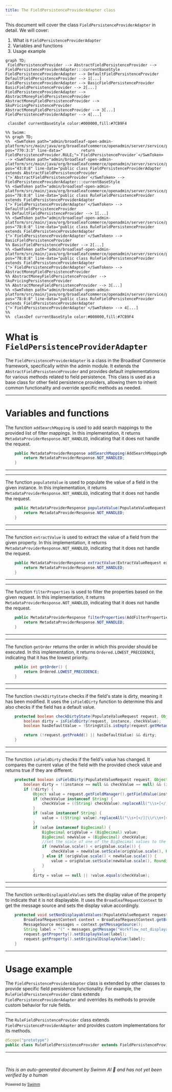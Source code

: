 ```yaml
---
title: The FieldPersistenceProviderAdapter class
---
```

This document will cover the class <SwmToken path="admin/broadleaf-open-admin-platform/src/main/java/org/broadleafcommerce/openadmin/server/service/persistence/module/provider/RuleFieldPersistenceProvider.java" pos="78:8:8" line-data="public class RuleFieldPersistenceProvider extends FieldPersistenceProviderAdapter {">`FieldPersistenceProviderAdapter`</SwmToken> in detail. We will cover:

1. What is <SwmToken path="admin/broadleaf-open-admin-platform/src/main/java/org/broadleafcommerce/openadmin/server/service/persistence/module/provider/RuleFieldPersistenceProvider.java" pos="78:8:8" line-data="public class RuleFieldPersistenceProvider extends FieldPersistenceProviderAdapter {">`FieldPersistenceProviderAdapter`</SwmToken>
2. Variables and functions
3. Usage example

```mermaid
graph TD;
 FieldPersistenceProvider --> AbstractFieldPersistenceProvider --> FieldPersistenceProviderAdapter:::currentBaseStyle
FieldPersistenceProviderAdapter --> DefaultFieldPersistenceProvider
DefaultFieldPersistenceProvider --> 1[...]
FieldPersistenceProviderAdapter --> BasicFieldPersistenceProvider
BasicFieldPersistenceProvider --> 2[...]
FieldPersistenceProviderAdapter --> AbstractMoneyFieldPersistenceProvider
AbstractMoneyFieldPersistenceProvider --> SkuPricingPersistenceProvider
AbstractMoneyFieldPersistenceProvider --> 3[...]
FieldPersistenceProviderAdapter --> 4[...]

 classDef currentBaseStyle color:#000000,fill:#7CB9F4

%% Swimm:
%% graph TD;
%%  <SwmToken path="admin/broadleaf-open-admin-platform/src/main/java/org/broadleafcommerce/openadmin/server/service/persistence/module/provider/RuleFieldPersistenceProvider.java" pos="770:3:3" line-data="        return FieldPersistenceProvider.RULE;">`FieldPersistenceProvider`</SwmToken> --> <SwmToken path="admin/broadleaf-open-admin-platform/src/main/java/org/broadleafcommerce/openadmin/server/service/persistence/module/provider/FieldPersistenceProviderAdapter.java" pos="43:8:8" line-data="public class FieldPersistenceProviderAdapter extends AbstractFieldPersistenceProvider {">`AbstractFieldPersistenceProvider`</SwmToken> --> FieldPersistenceProviderAdapter:::currentBaseStyle
%% <SwmToken path="admin/broadleaf-open-admin-platform/src/main/java/org/broadleafcommerce/openadmin/server/service/persistence/module/provider/RuleFieldPersistenceProvider.java" pos="78:8:8" line-data="public class RuleFieldPersistenceProvider extends FieldPersistenceProviderAdapter {">`FieldPersistenceProviderAdapter`</SwmToken> --> DefaultFieldPersistenceProvider
%% DefaultFieldPersistenceProvider --> 1[...]
%% <SwmToken path="admin/broadleaf-open-admin-platform/src/main/java/org/broadleafcommerce/openadmin/server/service/persistence/module/provider/RuleFieldPersistenceProvider.java" pos="78:8:8" line-data="public class RuleFieldPersistenceProvider extends FieldPersistenceProviderAdapter {">`FieldPersistenceProviderAdapter`</SwmToken> --> BasicFieldPersistenceProvider
%% BasicFieldPersistenceProvider --> 2[...]
%% <SwmToken path="admin/broadleaf-open-admin-platform/src/main/java/org/broadleafcommerce/openadmin/server/service/persistence/module/provider/RuleFieldPersistenceProvider.java" pos="78:8:8" line-data="public class RuleFieldPersistenceProvider extends FieldPersistenceProviderAdapter {">`FieldPersistenceProviderAdapter`</SwmToken> --> AbstractMoneyFieldPersistenceProvider
%% AbstractMoneyFieldPersistenceProvider --> SkuPricingPersistenceProvider
%% AbstractMoneyFieldPersistenceProvider --> 3[...]
%% <SwmToken path="admin/broadleaf-open-admin-platform/src/main/java/org/broadleafcommerce/openadmin/server/service/persistence/module/provider/RuleFieldPersistenceProvider.java" pos="78:8:8" line-data="public class RuleFieldPersistenceProvider extends FieldPersistenceProviderAdapter {">`FieldPersistenceProviderAdapter`</SwmToken> --> 4[...]
%% 
%%  classDef currentBaseStyle color:#000000,fill:#7CB9F4
```

# What is <SwmToken path="admin/broadleaf-open-admin-platform/src/main/java/org/broadleafcommerce/openadmin/server/service/persistence/module/provider/RuleFieldPersistenceProvider.java" pos="78:8:8" line-data="public class RuleFieldPersistenceProvider extends FieldPersistenceProviderAdapter {">`FieldPersistenceProviderAdapter`</SwmToken>

The <SwmToken path="admin/broadleaf-open-admin-platform/src/main/java/org/broadleafcommerce/openadmin/server/service/persistence/module/provider/RuleFieldPersistenceProvider.java" pos="78:8:8" line-data="public class RuleFieldPersistenceProvider extends FieldPersistenceProviderAdapter {">`FieldPersistenceProviderAdapter`</SwmToken> is a class in the Broadleaf Commerce framework, specifically within the admin module. It extends the <SwmToken path="admin/broadleaf-open-admin-platform/src/main/java/org/broadleafcommerce/openadmin/server/service/persistence/module/provider/FieldPersistenceProviderAdapter.java" pos="43:8:8" line-data="public class FieldPersistenceProviderAdapter extends AbstractFieldPersistenceProvider {">`AbstractFieldPersistenceProvider`</SwmToken> and provides default implementations for various methods related to field persistence. This class is used as a base class for other field persistence providers, allowing them to inherit common functionality and override specific methods as needed.

<SwmSnippet path="/admin/broadleaf-open-admin-platform/src/main/java/org/broadleafcommerce/openadmin/server/service/persistence/module/provider/FieldPersistenceProviderAdapter.java" line="46">

---

# Variables and functions

The function <SwmToken path="admin/broadleaf-open-admin-platform/src/main/java/org/broadleafcommerce/openadmin/server/service/persistence/module/provider/FieldPersistenceProviderAdapter.java" pos="46:5:5" line-data="    public MetadataProviderResponse addSearchMapping(AddSearchMappingRequest addSearchMappingRequest, List&lt;FilterMapping&gt; filterMappings) {">`addSearchMapping`</SwmToken> is used to add search mappings to the provided list of filter mappings. In this implementation, it returns <SwmToken path="admin/broadleaf-open-admin-platform/src/main/java/org/broadleafcommerce/openadmin/server/service/persistence/module/provider/FieldPersistenceProviderAdapter.java" pos="47:3:5" line-data="        return MetadataProviderResponse.NOT_HANDLED;">`MetadataProviderResponse.NOT_HANDLED`</SwmToken>, indicating that it does not handle the request.

```java
    public MetadataProviderResponse addSearchMapping(AddSearchMappingRequest addSearchMappingRequest, List<FilterMapping> filterMappings) {
        return MetadataProviderResponse.NOT_HANDLED;
    }
```

---

</SwmSnippet>

<SwmSnippet path="/admin/broadleaf-open-admin-platform/src/main/java/org/broadleafcommerce/openadmin/server/service/persistence/module/provider/FieldPersistenceProviderAdapter.java" line="51">

---

The function <SwmToken path="admin/broadleaf-open-admin-platform/src/main/java/org/broadleafcommerce/openadmin/server/service/persistence/module/provider/FieldPersistenceProviderAdapter.java" pos="51:5:5" line-data="    public MetadataProviderResponse populateValue(PopulateValueRequest populateValueRequest, Serializable instance) {">`populateValue`</SwmToken> is used to populate the value of a field in the given instance. In this implementation, it returns <SwmToken path="admin/broadleaf-open-admin-platform/src/main/java/org/broadleafcommerce/openadmin/server/service/persistence/module/provider/FieldPersistenceProviderAdapter.java" pos="52:3:5" line-data="        return MetadataProviderResponse.NOT_HANDLED;">`MetadataProviderResponse.NOT_HANDLED`</SwmToken>, indicating that it does not handle the request.

```java
    public MetadataProviderResponse populateValue(PopulateValueRequest populateValueRequest, Serializable instance) {
        return MetadataProviderResponse.NOT_HANDLED;
    }
```

---

</SwmSnippet>

<SwmSnippet path="/admin/broadleaf-open-admin-platform/src/main/java/org/broadleafcommerce/openadmin/server/service/persistence/module/provider/FieldPersistenceProviderAdapter.java" line="56">

---

The function <SwmToken path="admin/broadleaf-open-admin-platform/src/main/java/org/broadleafcommerce/openadmin/server/service/persistence/module/provider/FieldPersistenceProviderAdapter.java" pos="56:5:5" line-data="    public MetadataProviderResponse extractValue(ExtractValueRequest extractValueRequest, Property property) {">`extractValue`</SwmToken> is used to extract the value of a field from the given property. In this implementation, it returns <SwmToken path="admin/broadleaf-open-admin-platform/src/main/java/org/broadleafcommerce/openadmin/server/service/persistence/module/provider/FieldPersistenceProviderAdapter.java" pos="57:3:5" line-data="        return MetadataProviderResponse.NOT_HANDLED;">`MetadataProviderResponse.NOT_HANDLED`</SwmToken>, indicating that it does not handle the request.

```java
    public MetadataProviderResponse extractValue(ExtractValueRequest extractValueRequest, Property property) {
        return MetadataProviderResponse.NOT_HANDLED;
    }
```

---

</SwmSnippet>

<SwmSnippet path="/admin/broadleaf-open-admin-platform/src/main/java/org/broadleafcommerce/openadmin/server/service/persistence/module/provider/FieldPersistenceProviderAdapter.java" line="61">

---

The function <SwmToken path="admin/broadleaf-open-admin-platform/src/main/java/org/broadleafcommerce/openadmin/server/service/persistence/module/provider/FieldPersistenceProviderAdapter.java" pos="61:5:5" line-data="    public MetadataProviderResponse filterProperties(AddFilterPropertiesRequest addFilterPropertiesRequest, Map&lt;String, FieldMetadata&gt; properties) {">`filterProperties`</SwmToken> is used to filter the properties based on the given request. In this implementation, it returns <SwmToken path="admin/broadleaf-open-admin-platform/src/main/java/org/broadleafcommerce/openadmin/server/service/persistence/module/provider/FieldPersistenceProviderAdapter.java" pos="62:3:5" line-data="        return MetadataProviderResponse.NOT_HANDLED;">`MetadataProviderResponse.NOT_HANDLED`</SwmToken>, indicating that it does not handle the request.

```java
    public MetadataProviderResponse filterProperties(AddFilterPropertiesRequest addFilterPropertiesRequest, Map<String, FieldMetadata> properties) {
        return MetadataProviderResponse.NOT_HANDLED;
    }
```

---

</SwmSnippet>

<SwmSnippet path="/admin/broadleaf-open-admin-platform/src/main/java/org/broadleafcommerce/openadmin/server/service/persistence/module/provider/FieldPersistenceProviderAdapter.java" line="66">

---

The function <SwmToken path="admin/broadleaf-open-admin-platform/src/main/java/org/broadleafcommerce/openadmin/server/service/persistence/module/provider/FieldPersistenceProviderAdapter.java" pos="66:5:5" line-data="    public int getOrder() {">`getOrder`</SwmToken> returns the order in which this provider should be executed. In this implementation, it returns <SwmToken path="admin/broadleaf-open-admin-platform/src/main/java/org/broadleafcommerce/openadmin/server/service/persistence/module/provider/FieldPersistenceProviderAdapter.java" pos="67:3:5" line-data="        return Ordered.LOWEST_PRECEDENCE;">`Ordered.LOWEST_PRECEDENCE`</SwmToken>, indicating that it has the lowest priority.

```java
    public int getOrder() {
        return Ordered.LOWEST_PRECEDENCE;
    }
```

---

</SwmSnippet>

<SwmSnippet path="/admin/broadleaf-open-admin-platform/src/main/java/org/broadleafcommerce/openadmin/server/service/persistence/module/provider/FieldPersistenceProviderAdapter.java" line="70">

---

The function <SwmToken path="admin/broadleaf-open-admin-platform/src/main/java/org/broadleafcommerce/openadmin/server/service/persistence/module/provider/FieldPersistenceProviderAdapter.java" pos="70:5:5" line-data="    protected boolean checkDirtyState(PopulateValueRequest request, Object instance, Object checkValue) throws Exception {">`checkDirtyState`</SwmToken> checks if the field's state is dirty, meaning it has been modified. It uses the <SwmToken path="admin/broadleaf-open-admin-platform/src/main/java/org/broadleafcommerce/openadmin/server/service/persistence/module/provider/FieldPersistenceProviderAdapter.java" pos="71:7:7" line-data="        boolean dirty = isFieldDirty(request, instance, checkValue);">`isFieldDirty`</SwmToken> function to determine this and also checks if the field has a default value.

```java
    protected boolean checkDirtyState(PopulateValueRequest request, Object instance, Object checkValue) throws Exception {
        boolean dirty = isFieldDirty(request, instance, checkValue);
        boolean hasDefaultValue = !StringUtils.isEmpty(request.getMetadata().getDefaultValue());

        return (!request.getPreAdd() || hasDefaultValue) && dirty;
    }
```

---

</SwmSnippet>

<SwmSnippet path="/admin/broadleaf-open-admin-platform/src/main/java/org/broadleafcommerce/openadmin/server/service/persistence/module/provider/FieldPersistenceProviderAdapter.java" line="77">

---

The function <SwmToken path="admin/broadleaf-open-admin-platform/src/main/java/org/broadleafcommerce/openadmin/server/service/persistence/module/provider/FieldPersistenceProviderAdapter.java" pos="77:5:5" line-data="    protected boolean isFieldDirty(PopulateValueRequest request, Object instance, Object checkValue) throws IllegalAccessException, FieldNotAvailableException {">`isFieldDirty`</SwmToken> checks if the field's value has changed. It compares the current value of the field with the provided check value and returns true if they are different.

```java
    protected boolean isFieldDirty(PopulateValueRequest request, Object instance, Object checkValue) throws IllegalAccessException, FieldNotAvailableException {
        boolean dirty = !(instance == null && checkValue == null) && (instance == null || checkValue == null);
        if (!dirty) {
            Object value = request.getFieldManager().getFieldValue(instance, request.getProperty().getName());
            if (checkValue instanceof String) {
                checkValue = ((String) checkValue).replaceAll("\\s+[</]|\\r\\n+[</]","</").trim();
            }
            if (value instanceof String) {
                value = ((String) value).replaceAll("\\s+[</]|\\r\\n+[</]","</").trim();
            }
            if (value instanceof BigDecimal) {
                BigDecimal origValue = (BigDecimal) value;
                BigDecimal newValue = (BigDecimal) checkValue;
                //set the scale of one of the BigDecimal values to the larger of the two scales
                if (newValue.scale() < origValue.scale()) {
                    checkValue = newValue.setScale(origValue.scale(), RoundingMode.UNNECESSARY);
                } else if (origValue.scale() < newValue.scale()) {
                    value = origValue.setScale(newValue.scale(), RoundingMode.UNNECESSARY);
                }
            }
            dirty = value == null || !value.equals(checkValue);
```

---

</SwmSnippet>

<SwmSnippet path="/admin/broadleaf-open-admin-platform/src/main/java/org/broadleafcommerce/openadmin/server/service/persistence/module/provider/FieldPersistenceProviderAdapter.java" line="102">

---

The function <SwmToken path="admin/broadleaf-open-admin-platform/src/main/java/org/broadleafcommerce/openadmin/server/service/persistence/module/provider/FieldPersistenceProviderAdapter.java" pos="102:5:5" line-data="    protected void setNonDisplayableValues(PopulateValueRequest request) {">`setNonDisplayableValues`</SwmToken> sets the display value of the property to indicate that it is not displayable. It uses the <SwmToken path="admin/broadleaf-open-admin-platform/src/main/java/org/broadleafcommerce/openadmin/server/service/persistence/module/provider/FieldPersistenceProviderAdapter.java" pos="103:1:1" line-data="        BroadleafRequestContext context = BroadleafRequestContext.getBroadleafRequestContext();">`BroadleafRequestContext`</SwmToken> to get the message source and sets the display value accordingly.

```java
    protected void setNonDisplayableValues(PopulateValueRequest request) {
        BroadleafRequestContext context = BroadleafRequestContext.getBroadleafRequestContext();
        MessageSource messages = context.getMessageSource();
        String label = "(" + messages.getMessage("Workflow_not_displayable", null, "Not Displayable", context.getJavaLocale()) + ")";
        request.getProperty().setDisplayValue(label);
        request.getProperty().setOriginalDisplayValue(label);
    }
```

---

</SwmSnippet>

# Usage example

The <SwmToken path="admin/broadleaf-open-admin-platform/src/main/java/org/broadleafcommerce/openadmin/server/service/persistence/module/provider/RuleFieldPersistenceProvider.java" pos="78:8:8" line-data="public class RuleFieldPersistenceProvider extends FieldPersistenceProviderAdapter {">`FieldPersistenceProviderAdapter`</SwmToken> class is extended by other classes to provide specific field persistence functionality. For example, the <SwmToken path="admin/broadleaf-open-admin-platform/src/main/java/org/broadleafcommerce/openadmin/server/service/persistence/module/provider/RuleFieldPersistenceProvider.java" pos="78:4:4" line-data="public class RuleFieldPersistenceProvider extends FieldPersistenceProviderAdapter {">`RuleFieldPersistenceProvider`</SwmToken> class extends <SwmToken path="admin/broadleaf-open-admin-platform/src/main/java/org/broadleafcommerce/openadmin/server/service/persistence/module/provider/RuleFieldPersistenceProvider.java" pos="78:8:8" line-data="public class RuleFieldPersistenceProvider extends FieldPersistenceProviderAdapter {">`FieldPersistenceProviderAdapter`</SwmToken> and overrides its methods to provide custom behavior for rule fields.

<SwmSnippet path="/admin/broadleaf-open-admin-platform/src/main/java/org/broadleafcommerce/openadmin/server/service/persistence/module/provider/RuleFieldPersistenceProvider.java" line="77">

---

The <SwmToken path="admin/broadleaf-open-admin-platform/src/main/java/org/broadleafcommerce/openadmin/server/service/persistence/module/provider/RuleFieldPersistenceProvider.java" pos="78:4:4" line-data="public class RuleFieldPersistenceProvider extends FieldPersistenceProviderAdapter {">`RuleFieldPersistenceProvider`</SwmToken> class extends <SwmToken path="admin/broadleaf-open-admin-platform/src/main/java/org/broadleafcommerce/openadmin/server/service/persistence/module/provider/RuleFieldPersistenceProvider.java" pos="78:8:8" line-data="public class RuleFieldPersistenceProvider extends FieldPersistenceProviderAdapter {">`FieldPersistenceProviderAdapter`</SwmToken> and provides custom implementations for its methods.

```java
@Scope("prototype")
public class RuleFieldPersistenceProvider extends FieldPersistenceProviderAdapter {
```

---

</SwmSnippet>

&nbsp;

*This is an auto-generated document by Swimm AI 🌊 and has not yet been verified by a human*

<SwmMeta version="3.0.0" repo-id="Z2l0aHViJTNBJTNBQnJvYWRsZWFmQ29tbWVyY2UtZGVtby1uZXclM0ElM0FTd2ltbS1EZW1v" repo-name="BroadleafCommerce-demo-new" doc-type="class"><sup>Powered by [Swimm](/)</sup></SwmMeta>
